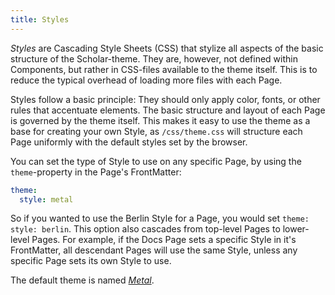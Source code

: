 ```yaml
---
title: Styles
---
```


_Styles_ are Cascading Style Sheets (CSS) that stylize all aspects of the basic structure of the Scholar-theme. They are, however, not defined within Components, but rather in CSS-files available to the theme itself. This is to reduce the typical overhead of loading more files with each Page.

Styles follow a basic principle: They should only apply color, fonts, or other rules that accentuate elements. The basic structure and layout of each Page is governed by the theme itself. This makes it easy to use the theme as a base for creating your own Style, as `/css/theme.css` will structure each Page uniformly with the default styles set by the browser.

You can set the type of Style to use on any specific Page, by using the `theme`-property in the Page's FrontMatter:

```yaml
theme:
  style: metal
```

So if you wanted to use the Berlin Style for a Page, you would set `theme: style: berlin`. This option also cascades from top-level Pages to lower-level Pages. For example, if the Docs Page sets a specific Style in it's FrontMatter, all descendant Pages will use the same Style, unless any specific Page sets its own Style to use.

The default theme is named [_Metal_](/docs/features/styles/metal).

